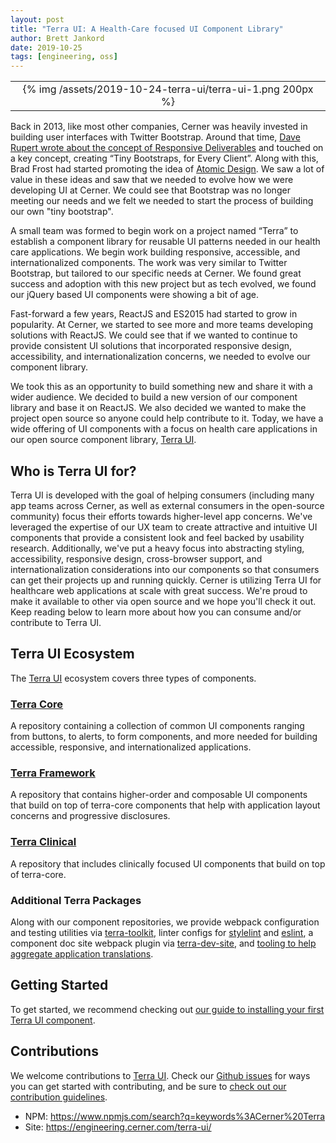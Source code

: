 ```yaml
---
layout: post
title: "Terra UI: A Health-Care focused UI Component Library"
author: Brett Jankord
date: 2019-10-25
tags: [engineering, oss]
---
```


<div align="center">
  <table>
    <tr>
      <td align="center">
        {% img /assets/2019-10-24-terra-ui/terra-ui-1.png 200px %}<br>
      </td>
    </tr>
  </table>
</div>

Back in 2013, like most other companies, Cerner was heavily invested in building user interfaces with Twitter Bootstrap. Around that time, [Dave Rupert wrote about the concept of Responsive Deliverables](https://daverupert.com/2013/04/responsive-deliverables/) and touched on a key concept, creating “Tiny Bootstraps, for Every Client”. Along with this, Brad Frost had started promoting the idea of [Atomic Design](http://atomicdesign.bradfrost.com/). We saw a lot of value in these ideas and saw that we needed to evolve how we were developing UI at Cerner. We could see that Bootstrap was no longer meeting our needs and we felt we needed to start the process of building our own "tiny bootstrap".

A small team was formed to begin work on a project named “Terra” to establish a component library for reusable UI patterns needed in our health care applications. We begin work building responsive, accessible, and internationalized components. The work was very similar to Twitter Bootstrap, but tailored to our specific needs at Cerner. We found great success and adoption with this new project but as tech evolved, we found our jQuery based UI components were showing a bit of age.

Fast-forward a few years, ReactJS and ES2015 had started to grow in popularity. At Cerner, we started to see more and more teams developing solutions with ReactJS. We could see that if we wanted to continue to provide consistent UI solutions that incorporated responsive design, accessibility, and internationalization concerns, we needed to evolve our component library.

We took this as an opportunity to build something new and share it with a wider audience. We decided to build a new version of our component library and base it on ReactJS. We also decided we wanted to make the project open source so anyone could help contribute to it. Today, we have a wide offering of UI components with a focus on health care applications in our open source component library, [Terra UI](https://engineering.cerner.com/terra-ui/).

## Who is Terra UI for?

Terra UI is developed with the goal of helping consumers (including many app teams across Cerner, as well as external consumers in the open-source community) focus their efforts towards higher-level app concerns. We've leveraged the expertise of our UX team to create attractive and intuitive UI components that provide a consistent look and feel backed by usability research. Additionally, we've put a heavy focus into abstracting styling, accessibility, responsive design, cross-browser support, and internationalization considerations into our components so that consumers can get their projects up and running quickly. Cerner is utilizing Terra UI for healthcare web applications at scale with great success. We're proud to make it available to other via open source and we hope you'll check it out. Keep reading below to learn more about how you can consume and/or contribute to Terra UI.

## Terra UI Ecosystem

The [Terra UI](https://engineering.cerner.com/terra-ui/) ecosystem covers three types of components.

### [Terra Core](https://github.com/cerner/terra-core)

A repository containing a collection of common UI components ranging from buttons, to alerts, to form components, and more needed for building accessible, responsive, and internationalized applications.

### [Terra Framework](https://github.com/cerner/terra-framework)

A repository that contains higher-order and composable UI components that build on top of terra-core components that help with application layout concerns and progressive disclosures.

### [Terra Clinical](https://github.com/cerner/terra-clinical)

A repository that includes clinically focused UI components that build on top of terra-core.

### Additional Terra Packages

Along with our component repositories, we provide webpack configuration and testing utilities via [terra-toolkit](https://github.com/cerner/terra-toolkit), linter configs for [stylelint](https://github.com/cerner/stylelint-config-terra) and [eslint](https://github.com/cerner/eslint-config-terra), a component doc site webpack plugin via [terra-dev-site](https://github.com/cerner/terra-dev-site), and [tooling to help aggregate application translations](https://github.com/cerner/terra-aggregate-translations).

## Getting Started

To get started, we recommend checking out [our guide to installing your first Terra UI component](https://engineering.cerner.com/terra-ui/getting-started/terra-ui/installing-components).

## Contributions

We welcome contributions to [Terra UI](https://engineering.cerner.com/terra-ui/). Check our [Github issues](https://github.com/issues?utf8=%E2%9C%93&q=is%3Aopen+is%3Aissue+archived%3Afalse+repo%3Acerner%2Fduplicate-package-checker-webpack-plugin+repo%3Acerner%2Fterra-aggregate-translations+repo%3Acerner%2Fterra-clinical+repo%3Acerner%2Fterra-core+repo%3Acerner%2Fterra-dev-site+repo%3Acerner%2Fterra-enzyme-intl+repo%3Acerner%2Fterra-framework+repo%3Acerner%2Fterra-toolkit+repo%3Acerner%2Fgenerator-terra-module+repo%3Acerner%2Feslint-config-terra+repo%3Acerner%2Fstylelint-config-terra+repo%3Acerner%2Fbrowserslist-config-terra+repo%3Acerner%2Fterra-ui) for ways you can get started with contributing, and be sure to [check out our contribution guidelines](https://engineering.cerner.com/terra-ui/contributing/terra-ui/prerequisites).

* NPM: https://www.npmjs.com/search?q=keywords%3ACerner%20Terra
* Site: https://engineering.cerner.com/terra-ui/
